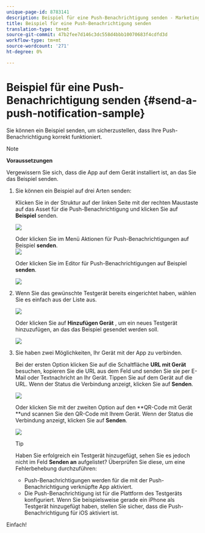 ```yaml
---
unique-page-id: 8783141
description: Beispiel für eine Push-Benachrichtigung senden - Marketing to Docs - Produktdokumentation
title: Beispiel für eine Push-Benachrichtigung senden
translation-type: tm+mt
source-git-commit: 47b2fee7d146c3dc558d4bbb10070683f4cdfd3d
workflow-type: tm+mt
source-wordcount: '271'
ht-degree: 0%

---
```



# Beispiel für eine Push-Benachrichtigung senden {#send-a-push-notification-sample}

Sie können ein Beispiel senden, um sicherzustellen, dass Ihre Push-Benachrichtigung korrekt funktioniert.

>[!NOTE]
>
>**Voraussetzungen**
>
>Vergewissern Sie sich, dass die App auf dem Gerät installiert ist, an das Sie das Beispiel senden.

1. Sie können ein Beispiel auf drei Arten senden:

   Klicken Sie in der Struktur auf der linken Seite mit der rechten Maustaste auf das Asset für die Push-Benachrichtigung und klicken Sie auf **Beispiel** senden.

   ![](assets/image2015-7-13-11-3a26-3a15.png)

   Oder klicken Sie im Menü Aktionen für Push-Benachrichtigungen auf Beispiel **senden**.\
   ![](assets/image2015-7-13-11-3a28-3a37.png)

   Oder klicken Sie im Editor für Push-Benachrichtigungen auf Beispiel **senden**.

   ![](assets/image2015-7-20-13-3a29-3a3.png)

1. Wenn Sie das gewünschte Testgerät bereits eingerichtet haben, wählen Sie es einfach aus der Liste aus.

   ![](assets/image2015-7-29-8-3a25-3a17.png)

   Oder klicken Sie auf **Hinzufügen Gerät** , um ein neues Testgerät [](adding-a-new-test-device.md) hinzuzufügen, an das das Beispiel gesendet werden soll.

   ![](assets/image2015-7-13-11-3a34-3a21.png)

1. Sie haben zwei Möglichkeiten, Ihr Gerät mit der App zu verbinden.

   Bei der ersten Option klicken Sie auf die Schaltfläche **URL mit Gerät** besuchen, kopieren Sie die URL aus dem Feld und senden Sie sie per E-Mail oder Textnachricht an Ihr Gerät. Tippen Sie auf dem Gerät auf die URL. Wenn der Status die Verbindung anzeigt, klicken Sie auf **Senden**.

   ![](assets/image2015-7-29-8-3a29-3a18.png)

   Oder klicken Sie mit der zweiten Option auf den **QR-Code mit Gerät **und scannen Sie den QR-Code mit Ihrem Gerät. Wenn der Status die Verbindung anzeigt, klicken Sie auf **Senden**.

   ![](assets/image2015-7-29-8-3a31-3a20.png)

   >[!TIP]
   >
   >Haben Sie erfolgreich ein Testgerät hinzugefügt, sehen Sie es jedoch nicht im Feld **Senden an** aufgelistet? Überprüfen Sie diese, um eine Fehlerbehebung durchzuführen:
   >
   >    
   >    
   >    * Push-Benachrichtigungen werden für die mit der Push-Benachrichtigung verknüpfte App aktiviert.
      >    
      >    
      >
      >    
      >    
      >    




   * Die Push-Benachrichtigung ist für die Plattform des Testgeräts konfiguriert. Wenn Sie beispielsweise gerade ein iPhone als Testgerät hinzugefügt haben, stellen Sie sicher, dass die Push-Benachrichtigung für iOS aktiviert ist.


Einfach!